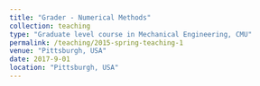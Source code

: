 ```yaml
---
title: "Grader - Numerical Methods"
collection: teaching
type: "Graduate level course in Mechanical Engineering, CMU"
permalink: /teaching/2015-spring-teaching-1
venue: "Pittsburgh, USA"
date: 2017-9-01
location: "Pittsburgh, USA"
---
```



